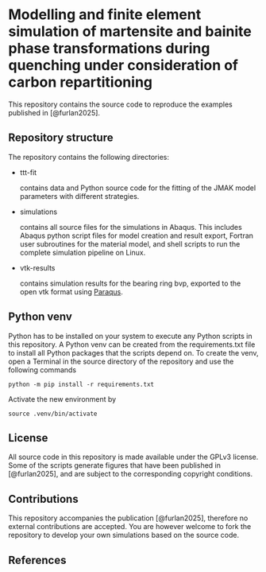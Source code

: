 # Modelling and finite element simulation of martensite and bainite phase transformations during quenching under consideration of carbon repartitioning

This repository contains the source code to reproduce the examples published in [@furlan2025]. 


## Repository structure

The repository contains the following directories:

- ttt-fit

  contains data and Python source code for the fitting of the JMAK model parameters with different strategies.

- simulations

  contains all source files for the simulations in Abaqus. This includes Abaqus python script files for model creation and result export, Fortran user subroutines for the material model, and shell scripts to run the complete simulation pipeline on Linux.

- vtk-results

  contains simulation results for the bearing ring bvp, exported to the open vtk format using [Paraqus](https://www.github.com/InstituteOfMechanics/Paraqus).


## Python venv

Python has to be installed on your system to execute any Python scripts in this repository. A Python venv can be created from the requirements.txt file to install all Python packages that the scripts depend on. To create the venv, open a Terminal in the source directory of the repository and use the following commands

```
python -m pip install -r requirements.txt
```

Activate the new environment by

```
source .venv/bin/activate
```

## License

All source code in this repository is made available under the GPLv3 license. Some of the scripts generate figures that have been published in [@furlan2025], and are subject to the corresponding copyright conditions.


## Contributions

This repository accompanies the publication [@furlan2025], therefore no external contributions are accepted. You are however welcome to fork the repository to develop your own simulations based on the source code.


## References
